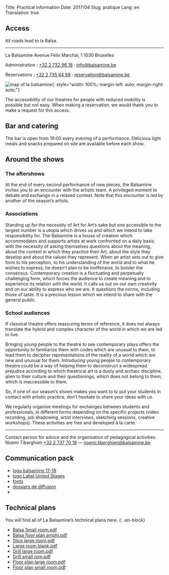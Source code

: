 Title: Practical information
Date: 2017/04
Slug: pratique
Lang: en
Translation: true

## Access

All roads lead to la Balsa.

* * *

La Balsamine
Avenue Félix Marchal, 1
1030 Bruxelles

Administration
:   [+32 2 732 96 18](tel:+3227329618)
:   [info@balsamine.be](mailto:info@balsamine.be)


Reservations
:  [+32 2 735 64 68](tel:+3227356468)
:  [reservation@balsamine.be](mailto:reservation@balsamine.be)


![map of la balsamine](/images/map.svg){: style="width: 100%; margin-left: auto; margin-right: auto;"}



The accessibility of our theatres for people with reduced mobility is possible but not easy. When making a reservation, we would thank you to make a request for this access.

## Bar and catering

The bar is open from 19:00 every evening of a performance. Delicious light meals and snacks prepared on site are available before each show.

<!-- Menu de la semaine -->

## Around the shows

### The aftershows

At the end of every second performance of new pieces, the Balsamine invites you to an encounter with the artistic team. A privileged moment to debate and exchange in a relaxed context.
Note that this encounter is led by another of the season’s artists.

### Associations

Standing up for the necessity of Art for Art’s sake but one accessible to the largest number is a utopia which drives us and which we intend to take responsibility for.
The Balsamine is a house of creation which accommodates and supports artists at work confronted on a daily basis with the necessity of asking themselves questions about the meaning, about the context in which they practice their Art, about the style they develop and about the values they represent. When an artist sets out to give form to his perception, to his understanding of the world and to what he wishes to express, he doesn’t plan to be inoffensive, to bolster the consensus. Contemporary creation is a fluctuating and perpetually challenging form, which forces the audience to create meaning and to experience its relation with the world. It calls us out on our own creativity and on our ability to express who we are.
It questions the norms, including those of taste.
It is a precious lesson which we intend to share with the general public.

### School audiences

If classical theatre offers reassuring terms of reference, it does not always translate the hybrid and complex character of the world in which we are led to live.

Bringing young people to the theatre to see contemporary plays offers the opportunity to familiarize them with codes which are unusual to them, to lead them to decipher representations of the reality of a world which are new and unusual for them.
Introducing young people to contemporary theatre could be a way of helping them to deconstruct a widespread prejudice according to which theatrical art is a dusty and archaic discipline, alien to their culture and their questionings, which does not belong to them, which is inaccessible to them.

So, if one of our season’s shows makes you want to to put your students in contact with artistic practice, don’t hesitate to share your ideas with us.

We regularly organise meetings for exchanges between students and professionals, in different forms depending on the specific projects (video recording, job shadowing, artist interviews, sketching sessions, creative workshops). These activities are free and developed à la carte.

* * *

Contact person for advice and the organisation of pedagogical activities:
Noemi Tiberghien
[+32 2 737 70 18](tel:+3227377018) — [noemi.tiberghien@balsamine.be](mailto:noemi.tiberghien@balsamine.be)

<!-- Download the educational guide -->

## Communication pack

- [logo balsamine 17-18](/images/logo-balsa.svg)
- [logo Label United Stages](/images/label-united-stages-txt.svg)
- [fonts]()
- [dossiers de diffusion]()
- 
## Technical plans

You will find all of La Balsamine’s technical plans here.
{: .en-block}

- [Balsa Small room.pdf](http://balsamine.be/uploads/Balsamine.Technique/Balsa%20Petite%20salle.pdf) 
- [Balsa floor plan amphi.pdf](http://balsamine.be/uploads/Balsamine.Technique/Balsa%20sol%20amphi.pdf)
- [Slice large room.pdf](http://balsamine.be/uploads/Balsamine.Technique/coupe%20grande%20salle.pdf)
- [Large room blank.pdf](http://balsamine.be/uploads/Balsamine.Technique/Grande%20Salle%20vierge.pdf)
- [Grill large room.pdf](http://balsamine.be/uploads/Balsamine.Technique/Grill%20grande%20salle.pdf)
- [Grill small rom.pdf](http://balsamine.be/uploads/Balsamine.Technique/Grill%20petite%20salle.pdf)
- [Floor plan large room.pdf](http://balsamine.be/uploads/Balsamine.Technique/sol%20grande%20salle.pdf)
- [Floor plan small room.pdf](http://balsamine.be/uploads/Balsamine.Technique/Sol%20petite%20salle.pdf)
